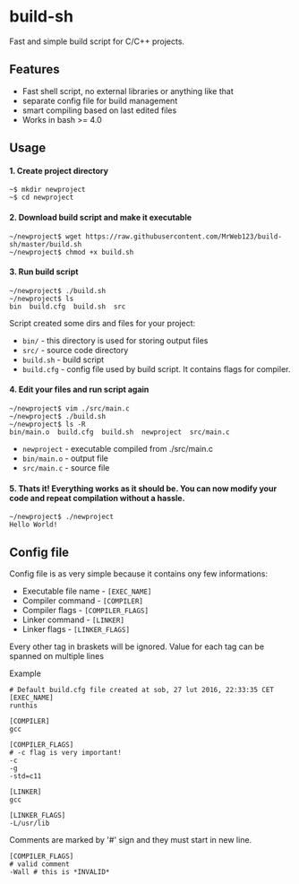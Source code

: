 # build-sh
Fast and simple build script for C/C++ projects.

## Features
* Fast shell script, no external libraries or anything like that
* separate config file for build management
* smart compiling based on last edited files
* Works in bash >= 4.0


## Usage

#### 1. Create project directory
```
~$ mkdir newproject
~$ cd newproject
```


#### 2. Download build script and make it executable
```
~/newproject$ wget https://raw.githubusercontent.com/MrWeb123/build-sh/master/build.sh
~/newproject$ chmod +x build.sh
```


#### 3. Run build script
```
~/newproject$ ./build.sh
~/newproject$ ls
bin  build.cfg  build.sh  src
```
Script created some dirs and files for your project:
* `bin/`        - this directory is used for storing output files
* `src/`        - source code directory
* `build.sh`    - build script
* `build.cfg`   - config file used by build script. It contains flags for compiler.


#### 4. Edit your files and run script again
```
~/newproject$ vim ./src/main.c
~/newproject$ ./build.sh
~/newproject$ ls -R
bin/main.o  build.cfg  build.sh  newproject  src/main.c
```
* `newproject`  - executable compiled from ./src/main.c
* `bin/main.o`  - output file
* `src/main.c`  - source file


#### 5. Thats it! Everything works as it should be. You can now modify your code and repeat compilation without a hassle.
```
~/newproject$ ./newproject
Hello World!
```




## Config file
Config file is as very simple because it contains ony few informations:
* Executable file name  - `[EXEC_NAME]`
* Compiler command      - `[COMPILER]`
* Compiler flags        - `[COMPILER_FLAGS]`
* Linker command        - `[LINKER]`
* Linker flags          - `[LINKER_FLAGS]`

Every other tag in braskets will be ignored.
Value for each tag can be spanned on multiple lines


Example
```
# Default build.cfg file created at sob, 27 lut 2016, 22:33:35 CET
[EXEC_NAME]
runthis

[COMPILER]
gcc

[COMPILER_FLAGS]
# -c flag is very important!
-c
-g
-std=c11

[LINKER]
gcc

[LINKER_FLAGS]
-L/usr/lib
```


Comments are marked by '#' sign and they must start in new line.
```
[COMPILER_FLAGS]
# valid comment
-Wall # this is *INVALID*
```
